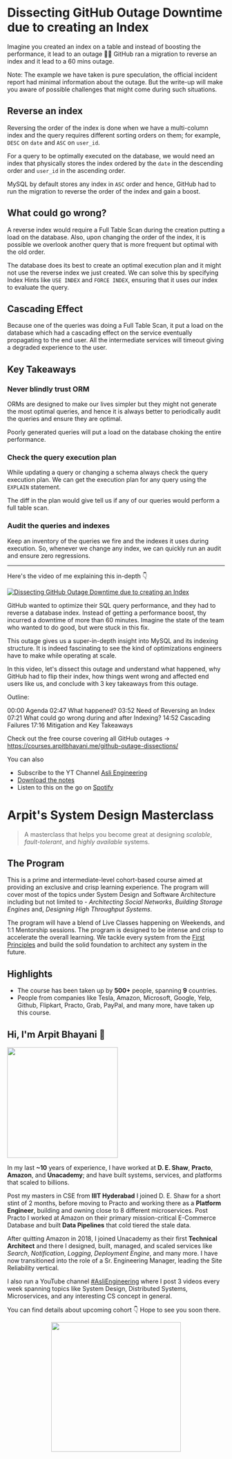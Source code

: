 Dissecting GitHub Outage Downtime due to creating an Index
===


Imagine you created an index on a table and instead of boosting the performance, it lead to an outage 🤦‍♂️ GitHub ran a migration to reverse an index and it lead to a 60 mins outage.

Note: The example we have taken is pure speculation, the official incident report had minimal information about the outage. But the write-up will make you aware of possible challenges that might come during such situations.

## Reverse an index

Reversing the order of the index is done when we have a multi-column index and the query requires different sorting orders on them; for example, `DESC` on `date` and `ASC` on `user_id`.

For a query to be optimally executed on the database, we would need an index that physically stores the index ordered by the `date` in the descending order and `user_id` in the ascending order.

MySQL by default stores any index in `ASC` order and hence, GitHub had to run the migration to reverse the order of the index and gain a boost.

## What could go wrong?

A reverse index would require a Full Table Scan during the creation putting a load on the database. Also, upon changing the order of the index, it is possible we overlook another query that is more frequent but optimal with the old order.

The database does its best to create an optimal execution plan and it might not use the reverse index we just created. We can solve this by specifying Index Hints like `USE INDEX` and `FORCE INDEX`, ensuring that it uses our index to evaluate the query.

## Cascading Effect

Because one of the queries was doing a Full Table Scan, it put a load on the database which had a cascading effect on the service eventually propagating to the end user. All the intermediate services will timeout giving a degraded experience to the user.

## Key Takeaways

### Never blindly trust ORM

ORMs are designed to make our lives simpler but they might not generate the most optimal queries, and hence it is always better to periodically audit the queries and ensure they are optimal.

Poorly generated queries will put a load on the database choking the entire performance.

### Check the query execution plan

While updating a query or changing a schema always check the query execution plan. We can get the execution plan for any query using the `EXPLAIN` statement.

The diff in the plan would give tell us if any of our queries would perform a full table scan.

### Audit the queries and indexes

Keep an inventory of the queries we fire and the indexes it uses during execution. So, whenever we change any index, we can quickly run an audit and ensure zero regressions.
<hr />


<p>Here's the video of me explaining this in-depth 👇‍</p>

[![Dissecting GitHub Outage Downtime due to creating an Index](https://i.ytimg.com/vi/df2QgLW0QC4/mqdefault.jpg)](https://www.youtube.com/watch?v=df2QgLW0QC4)

GitHub wanted to optimize their SQL query performance, and they had to reverse a database index. Instead of getting a performance boost, thy incurred a downtime of more than 60 minutes. Imagine the state of the team who wanted to do good, but were stuck in this fix.

This outage gives us a super-in-depth insight into MySQL and its indexing structure. It is indeed fascinating to see the kind of optimizations engineers have to make while operating at scale.

In this video, let's dissect this outage and understand what happened, why GitHub had to flip their index, how things went wrong and affected end users like us, and conclude with 3 key takeaways from this outage.

Outline:

00:00 Agenda
02:47 What happened?
03:52 Need of Reversing an Index
07:21 What could go wrong during and after Indexing?
14:52 Cascading Failures
17:16 Mitigation and Key Takeaways

Check out the free course covering all GitHub outages →  https://courses.arpitbhayani.me/github-outage-dissections/

You can also
 - Subscribe to the YT Channel [Asli Engineering](https://youtube.com/c/ArpitBhayani)
 - [Download the notes](https://drive.google.com/file/d/1JrtyE2wt9ikic3iOTy36NYKxEPESMt4a/view?usp=sharing)
 - Listen to this on the go on [Spotify](https://open.spotify.com/show/7qMoamm2iZQrsPVm6IQLoD)

# Arpit's System Design Masterclass

> A masterclass that helps you become great at designing _scalable_, _fault-tolerant_, and _highly available_ systems.

## The Program

This is a prime and intermediate-level cohort-based course aimed at providing an exclusive and crisp learning experience. The program will cover most of the topics under System Design and Software Architecture including but not limited to - _Architecting Social Networks_, _Building Storage Engines_ and, _Designing High Throughput Systems_.

The program will have a blend of Live Classes happening on Weekends, and 1:1 Mentorship sessions. The program is designed to be intense and crisp to accelerate the overall learning. We tackle every system from the [First Principles](https://en.wikipedia.org/wiki/First_principle) and build the solid foundation to architect any system in the future.


## Highlights

 - The course has been taken up by __500+__ people, spanning __9__ countries.
 - People from companies like Tesla, Amazon, Microsoft, Google, Yelp, Github, Flipkart, Practo, Grab, PayPal, and many more, have taken up this course.


## Hi, I'm Arpit Bhayani 👋

<img width="256px" src="https://arpitbhayani.me/static/img/arpit.jpg" />

In my last **~10** years of experience, I have worked at **D. E. Shaw**, **Practo**, **Amazon**, and **Unacademy**; and have built systems, services, and platforms that scaled to billions.

Post my masters in CSE from **IIIT Hyderabad** I joined D. E. Shaw for a short stint of 2 months, before moving to Practo and working there as a **Platform Engineer**, building and owning close to 8 different microservices. Post Practo I worked at Amazon on their primary mission-critical E-Commerce Database and built **Data Pipelines** that cold tiered the stale data.

After quitting Amazon in 2018, I joined Unacademy as their first **Technical Architect** and there I designed, built, managed, and scaled services like _Search_, _Notification_, _Logging_, _Deployment Engine_, and many more. I have now transitioned into the role of a Sr. Engineering Manager, leading the Site Reliability vertical.

I also run a YouTube channel [#AsliEngineering](https://www.youtube.com/c/ArpitBhayani) where I post 3 videos every week spanning topics like System Design, Distributed Systems, Microservices, and any interesting CS concept in general.

You can find details about upcoming cohort 👇‍ Hope to see you soon there.

<center>
<a target="_blank" href="https://arpitbhayani.me/masterclass">
<img src="https://user-images.githubusercontent.com/4745789/137859181-d4499cf4-ce65-4466-8b88-a078ece0f081.PNG" width="300px" />
</a>
</center>